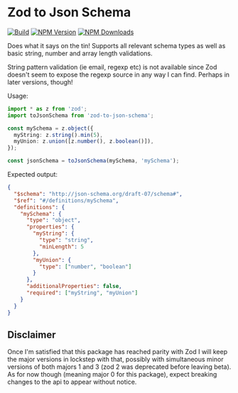 # Zod to Json Schema

[![Build](https://img.shields.io/github/workflow/status/stefanterdell/zod-to-json-schema/Tests)](https://github.com/StefanTerdell/zod-to-json-schema)
[![NPM Version](https://img.shields.io/npm/v/zod-to-json-schema.svg)](https://npmjs.org/package/zod-to-json-schema)
[![NPM Downloads](https://img.shields.io/npm/dw/zod-to-json-schema.svg)](https://npmjs.org/package/zod-to-json-schema)

Does what it says on the tin! Supports all relevant schema types as well as basic string, number and array length validations.

String pattern validation (ie email, regexp etc) is not available since Zod doesn't seem to expose the regexp source in any way I can find. Perhaps in later versions, though!

Usage:

```typescript
import * as z from 'zod';
import toJsonSchema from 'zod-to-json-schema';

const mySchema = z.object({
  myString: z.string().min(5),
  myUnion: z.union([z.number(), z.boolean()]),
});

const jsonSchema = toJsonSchema(mySchema, 'mySchema');
```

Expected output:

```json
{
  "$schema": "http://json-schema.org/draft-07/schema#",
  "$ref": "#/definitions/mySchema",
  "definitions": {
    "mySchema": {
      "type": "object",
      "properties": {
        "myString": {
          "type": "string",
          "minLength": 5
        },
        "myUnion": {
          "type": ["number", "boolean"]
        }
      },
      "additionalProperties": false,
      "required": ["myString", "myUnion"]
    }
  }
}
```

## Disclaimer

Once I'm satisfied that this package has reached parity with Zod I will keep the major versions in lockstep with that, possibly with simultaneous minor versions of both majors 1 and 3 (zod 2 was deprecated before leaving beta). As for now though (meaning major 0 for this package), expect breaking changes to the api to appear without notice.
